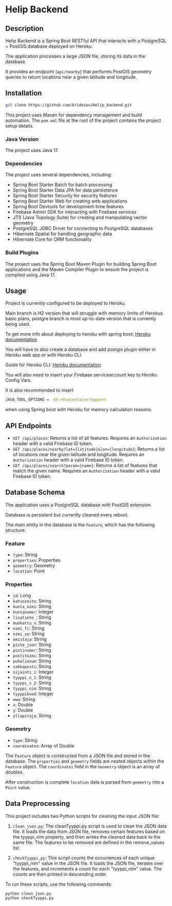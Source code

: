 # Helip Backend

## Description

Helip Backend is a Spring Boot RESTful API that interacts with a PostgreSQL + PostGIS database deployed on Heroku. 

The application processes a large JSON file, storing its data in the database. 

It provides an endpoint (`api/nearby`) that performs PostGIS geometry queries to return locations near a given latitude and longitude.

## Installation

```bash
git clone https://github.com/kridesav/Helip_backend.git
```

This project uses Maven for dependency management and build automation. The `pom.xml` file at the root of the project contains the project setup details.

### Java Version

The project uses Java 17.

### Dependencies

The project uses several dependencies, including:

- Spring Boot Starter Batch for batch processing
- Spring Boot Starter Data JPA for data persistence
- Spring Boot Starter Security for security features
- Spring Boot Starter Web for creating web applications
- Spring Boot Devtools for development-time features
- Firebase Admin SDK for interacting with Firebase services
- JTS (Java Topology Suite) for creating and manipulating vector geometry
- PostgreSQL JDBC Driver for connecting to PostgreSQL databases
- Hibernate Spatial for handling geographic data
- Hibernate Core for ORM functionality

### Build Plugins

The project uses the Spring Boot Maven Plugin for building Spring Boot applications and the Maven Compiler Plugin to ensure the project is compiled using Java 17.

## Usage

Project is currently configured to be deployed to Heroku.

Main branch is H2 version that will struggle with memory limits of Herokus basic plans, postgre branch is most up-to-date version that is currently being used.

To get more info about deploying to heroku with spring boot: [Heroku documentation](https://devcenter.heroku.com/categories/working-with-spring-boot)

You will have to also create a database and add postgis plugin either in Heroku web app or with Heroku CLI.

Guide for Heroku CLI: [Heroku documentation](https://devcenter.heroku.com/articles/heroku-postgres-extensions-postgis-full-text-search#postgis)

You will also need to insert your Firebase serviceaccount key to Heroku Config Vars.

It is also recommended to insert

```bash
JAVA_TOOL_OPTIONS = -XX:+UseContainerSupport
```

when using Spring boot with Heroku for memory calculation reasons.

## API Endpoints

- `GET /api/places`: Returns a list of all features. Requires an `Authorization` header with a valid Firebase ID token.
- `GET /api/places/nearby?lat={latitude}&lon={longitude}`: Returns a list of locations near the given latitude and longitude. Requires an `Authorization` header with a valid Firebase ID token.
- `GET /api/places/search?param={name}`: Returns a list of features that match the given name. Requires an `Authorization` header with a valid Firebase ID token.

## Database Schema

The application uses a PostgreSQL database with PostGIS extension. 

Database is persistent but currently cleaned every reboot.

The main entity in the database is the `Feature`, which has the following structure:

### Feature

- `type`: String
- `properties`: Properties
- `geometry`: Geometry
- `location`: Point

### Properties

- `id`: Long
- `katuosoite`: String
- `kunta_nimi`: String
- `kuntanumer`: Integer
- `lisatieto_`: String
- `muokattu_v`: String
- `nimi_fi`: String
- `nimi_se`: String
- `omistaja`: String
- `piste_json`: String
- `postinumer`: String
- `postitoimi`: String
- `puhelinnum`: String
- `sahkoposti`: String
- `sijainti_i`: Integer
- `tyyppi_n_1`: String
- `tyyppi_n_2`: String
- `tyyppi_nim`: String
- `tyyppikood`: Integer
- `www`: String
- `x`: Double
- `y`: Double
- `yllapitaja`: String

### Geometry

- `type`: String
- `coordinates`: Array of Double

The `Feature` object is constructed from a JSON file and stored in the database. The `properties` and `geometry` fields are nested objects within the `Feature` object. The `coordinates` field in the `Geometry` object is an array of doubles.

After construction is complete `location` data is parsed from `geometry` into a `Point` value.

## Data Preprocessing

This project includes two Python scripts for cleaning the input JSON file:

1. `clean_json.py`: The cleanTyyppi.py script is used to clean the JSON data file. It loads the data from JSON file, removes certain features based on the tyyppi_nim property, and then writes the cleaned data back to the same file. The features to be removed are defined in the remove_values list.

2. `checkTyyppi.py`: This script counts the occurrences of each unique "tyyppi_nim" value in the JSON file. It loads the JSON file, iterates over the features, and increments a count for each "tyyppi_nim" value. The counts are then printed in descending order.

To run these scripts, use the following commands:

```bash
python clean_json.py
python checkTyyppi.py
```